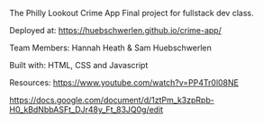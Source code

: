 The Philly Lookout Crime App
Final project for fullstack dev class. 

Deployed at: https://huebschwerlen.github.io/crime-app/

Team Members: Hannah Heath & Sam Huebschwerlen


Built with: HTML, CSS and Javascript


Resources: 
https://www.youtube.com/watch?v=PP4Tr0l08NE

https://docs.google.com/document/d/1ztPm_k3zpRpb-H0_kBdNbbASFt_DJr48y_Ft_83JQ0g/edit
